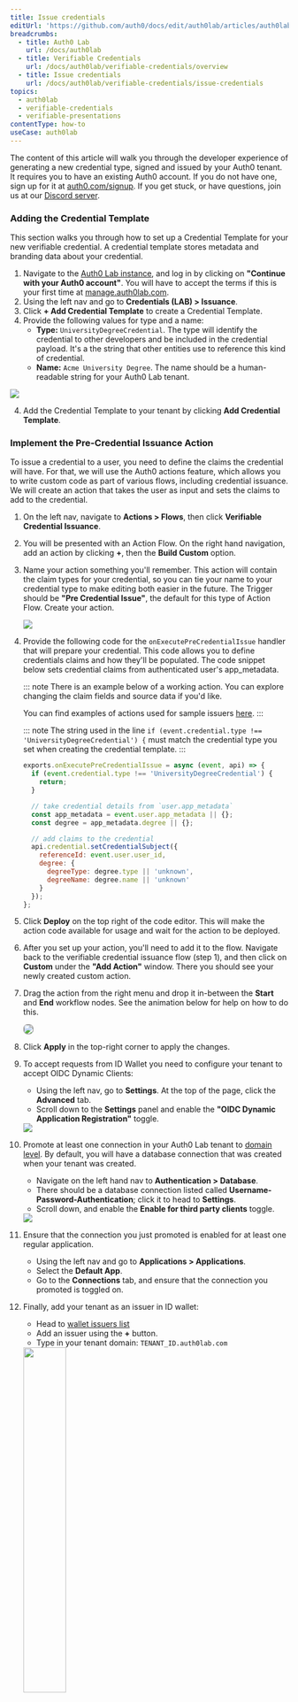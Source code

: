 ```yaml
---
title: Issue credentials
editUrl: 'https://github.com/auth0/docs/edit/auth0lab/articles/auth0lab/verifiable-credentials/issue-credentials.md'
breadcrumbs:
  - title: Auth0 Lab
    url: /docs/auth0lab
  - title: Verifiable Credentials
    url: /docs/auth0lab/verifiable-credentials/overview
  - title: Issue credentials
    url: /docs/auth0lab/verifiable-credentials/issue-credentials
topics:
  - auth0lab
  - verifiable-credentials
  - verifiable-presentations
contentType: how-to
useCase: auth0lab
---
```


The content of this article will walk you through the developer experience of generating a new credential type, signed and issued by your Auth0 tenant. It requires you to have an existing Auth0 account. If you do not have one, sign up for it at [auth0.com/signup](https://auth0.com/signup). If you get stuck, or have questions, join us at our [Discord server](https://auth0lab.com/chat).

### Adding the Credential Template

This section walks you through how to set up a Credential Template for your new verifiable credential. A credential template stores metadata and branding data about your credential.

1. Navigate to the [Auth0 Lab instance](https://manage.auth0lab.com), and log in by clicking on **"Continue with your Auth0 account"**. You will have to accept the terms if this is your first time at [manage.auth0lab.com](https://manage.auth0lab.com).
2. Using the left nav and go to **Credentials (LAB) > Issuance**.
4. Click **+ Add Credential Template** to create a Credential Template.
3. Provide the following values for type and a name:
    - **Type:** `UniversityDegreeCredential`.
	The type will identify the credential to other developers and be included in the credential payload. It's a the string that other entities use to reference this kind of credential.
    - **Name:** `Acme University Degree`.
	The name should be a human-readable string for your Auth0 Lab tenant.

  <img src="https://cdn.auth0.com/docs/auth0lab/vcs/developer-walkthrough-issuer/image7.png" />

4. Add the Credential Template to your tenant by clicking **Add Credential Template**.

### Implement the Pre-Credential Issuance Action

To issue a credential to a user, you need to define the claims the credential will have. For that, we will use the Auth0 actions feature, which allows you to write custom code as part of various flows, including credential issuance. We will create an action that takes the user as input and sets the claims to add to the credential.

1. On the left nav, navigate to **Actions > Flows**, then click **Verifiable Credential Issuance**.
2. You will be presented with an Action Flow. On the right hand navigation, add an action by clicking **+**, then the **Build Custom** option.
3. Name your action something you'll remember. This action will contain the claim types for your credential, so you can tie your name to your credential type to make editing both easier in the future. The Trigger should be **"Pre Credential Issue"**, the default for this type of Action Flow. Create your action.

	<img src="https://cdn.auth0.com/docs/auth0lab/vcs/developer-walkthrough-issuer/image2.png" />

4. Provide the following code for the `onExecutePreCredentialIssue` handler that will prepare your credential. This code allows you to define credentials claims and how they'll be populated. The code snippet below sets credential claims from authenticated user's app_metadata.

	::: note
	There is an example below of a working action. You can explore changing the claim fields and source data if you'd like.

	You can find examples of actions used for sample issuers [here](https://github.com/auth0-lab/vc-samples/tree/main/sample-issuers).
	:::
	
	::: note
	The string used in the line `if (event.credential.type !== 'UniversityDegreeCredential') {` must match the credential type you set when creating the credential template.
	:::
	
	```js
	exports.onExecutePreCredentialIssue = async (event, api) => {
	  if (event.credential.type !== 'UniversityDegreeCredential') {
	    return;
	  }

	  // take credential details from `user.app_metadata`
	  const app_metadata = event.user.app_metadata || {};
	  const degree = app_metadata.degree || {};

	  // add claims to the credential
	  api.credential.setCredentialSubject({
	    referenceId: event.user.user_id,
	    degree: {
	      degreeType: degree.type || 'unknown',
	      degreeName: degree.name || 'unknown'
	    }
	  });
	};
	```

5. Click **Deploy** on the top right of the code editor. This will make the action code available for usage and wait for the action to be deployed.

6. After you set up your action, you'll need to add it to the flow. Navigate back to the verifiable credential issuance flow (step 1), and then click on **Custom** under the **"Add Action"** window. There you should see your newly created custom action.

7. Drag the action from the right menu and drop it in-between the **Start** and **End** workflow nodes. See the animation below for help on how to do this.

	<img src="https://cdn.auth0.com/docs/auth0lab/vcs/developer-walkthrough-issuer/image5.gif" style="border-radius: 7px;border: 1px #8f8f8f solid;"/>

8.  Click **Apply** in the top-right corner to apply the changes.

9. To accept requests from ID Wallet you need to configure your tenant to accept OIDC Dynamic Clients:
	- Using the left nav, go to **Settings**. At the top of the page, click the **Advanced** tab.
	- Scroll down to the **Settings** panel and enable the **"OIDC Dynamic Application Registration"** toggle.

	<img src="https://cdn.auth0.com/docs/auth0lab/vcs/developer-walkthrough-issuer/image6.png" />


10. Promote at least one connection in your Auth0 Lab tenant to [domain level](https://auth0.com/docs/authenticate/identity-providers/promote-connections-to-domain-level). By default, you will have a database connection that was created when your tenant was created.
    - Navigate on the left hand nav to **Authentication > Database**.
  	- There should be a database connection listed called **Username-Password-Authentication**; click it to head to **Settings**.
  	- Scroll down, and enable the **Enable for third party clients** toggle.

	<img src="https://cdn.auth0.com/docs/auth0lab/vcs/developer-walkthrough-issuer/image1.png" />

11. Ensure that the connection you just promoted is enabled for at least one regular application.
    - Using the left nav and go to **Applications > Applications**.
    - Select the **Default App**.
    - Go to the **Connections** tab, and ensure that the connection you promoted is toggled on.

12. Finally, add your tenant as an issuer in ID wallet:
  	- Head to [wallet issuers list](https://wallet.verifiablecredentials.dev/settings/issuers)
  	- Add an issuer using the **+** button.
  	- Type in your tenant domain: `TENANT_ID.auth0lab.com`

	<img src="https://cdn.auth0.com/docs/auth0lab/vcs/developer-walkthrough-issuer/image8.png" style="width: 40%;"/>

If everything was configured correctly, you should see your new credentials show up in the ID Wallet request credential page:

  <img src="https://cdn.auth0.com/docs/auth0lab/vcs/developer-walkthrough-issuer/image3.png" style="width: 40%;"/>

### Implement Display and Branding Changes

This section will help you customize how your credential looks in wallets. It will expose claim fields to the user, and provide an on-brand look and feel.

1. Using the left nav and go to **Credentials (LAB) > Issuance** to Navigate back to your credential template from the beginning of the [Adding the credential template](#adding-the-credential-template) section above. 
2. Click **Acme University Degree**. Then open the **Branding** tab.
  	- Set the background color to `#FF4400` and the text color to `#FFFFFF`.
  	- You can optionally add a "Thumbnail URL" and "Hero URL" to give it a fully custom look and feel.

	<img src="https://cdn.auth0.com/docs/auth0lab/vcs/developer-walkthrough-issuer/screenshot-002.png" />

3. You can also customize which fields that show up in the graphic presentation, how they're described to the user, and metadata about the credential by utilizing the __Display__ code box at the bottom of the page. Replace the contents of the **Display** input with the code from the snippet below.
	```json
	{
	  "title": {
	    "text": "Acme University Degree"
	  },
	  "subtitle": {
	    "text": "http://my.acmeu.com/"
	  },
	  "description": {
	    "text": "Credential Description"
	  },
	  "properties": [
	    {
	      "path": [
	        "$.familyName"
	      ],
	      "schema": {
	        "type": "string"
	      },
	      "fallback": "Doe",
	      "label": "Family Name"
	    },
	    {
	      "path": [
	        "$.givenName"
	      ],
	      "schema": {
	        "type": "string"
	      },
	      "fallback": "John",
	      "label": "Given Name"
	    },
	    {
	      "path": [
	        "$.degree.degreeType"
	      ],
	      "schema": {
	        "type": "string"
	      },
	      "fallback": "Invalid Degree",
	      "label": "Degree Type"
	    },
	    {
	      "path": [
	        "$.degree.degreeName"
	      ],
	      "schema": {
	        "type": "string"
	      },
	      "fallback": "Invalid Degree",
	      "label": "Degree Field"
	    }
	  ]
	}
	```

4. Click **Save Changes**.

You can learn more about display descriptors at [https://identity.foundation/credential-manifest/#output-descriptor](https://identity.foundation/credential-manifest/#output-descriptor).


### Create a sample user

We'll now create a sample user that you can use to test the credential. In this lab we use the default [Database Connection](https://auth0.com/docs/authenticate/database-connections) (**Username-Password-Authentication**) that is created when you set up the tenant, but the Verifiable Credentials feature work with all types of connection.

1. Using the left nav go to **User Management > Users**.
2. Click the **+ Create User** button in the main view.
3. Provide the following values for each field.
	- **Email:** `susan@acme.com`
	- **Password:** `sus@nsecr3t`
	- **Connection**: `Username-Password-Authentication`

	<img src=https://cdn.auth0.com/docs/auth0lab/vcs/developer-walkthrough-issuer/screenshot-001.png />

4. Scroll down to the **app_metadata** input and add the following:

	```json
	{
	  "degree": {
	    "type": "Bachelor of the Arts",
	    "name": "Awesomeness"
	  }
	}
	```

5. Click **Save** under the **app_metadata** input to save the changes.

### Verification
In this section we'll verify that the credential is being correctly issued and displayed.

1. Using the left nav and go to **Credentials (LAB) > Issuance**.
2. Click **Acme University Degree** to open the details for the credential.
3. On the top-right corner click **Try Credential**. This will initiate a credential issuance flow using ID Wallet.

	<img src="https://cdn.auth0.com/docs/auth0lab/vcs/developer-walkthrough-issuer/screenshot-8.png"/>

4. Once in ID Wallet, click **Continue** to request a **University Degree Credential**.

	<img src="https://cdn.auth0.com/docs/auth0lab/vcs/developer-walkthrough-issuer/screenshot-3.png" style="width:40%;"/>

5. During log in, provide the details for the user created in the previous section. Email should be **susan@acme.com** and password **sus@nsecr3t**.

	<img src="https://cdn.auth0.com/docs/auth0lab/vcs/developer-walkthrough-issuer/screenshot-7.png" style="width:40%;"/>

6. Click **Accept** when prompted with the Auth0 consent dialog.

	<img src="https://cdn.auth0.com/docs/auth0lab/vcs/developer-walkthrough-issuer/screenshot-4.png" style="width:40%;"/>

7. In ID Wallet click **Add credential** to confirm you want to add the credential to your wallet.

	<img src="https://cdn.auth0.com/docs/auth0lab/vcs/developer-walkthrough-issuer/screenshot-5.png" style="width:40%;"/>

Open the credential and you will see that the **degree type** and **degree field** are those you set in the [user's app_metadata](#create-a-sample-user) and configured in the [Pre Credential Issuance Action](#implement-the-pre-credential-issuance-action) and the [Display input](#implement-display-and-branding-changes).

<img src="https://cdn.auth0.com/docs/auth0lab/vcs/developer-walkthrough-issuer/screenshot-6.png" style="width:40%;"/>

### Next Steps

You've seen how a developer can create a new verifiable credential with Auth0. Let us know how the experience was by leaving us feedback on our [Discord server](https://auth0lab.com/chat). If you have any issues with any of the steps, you can also bring them up there.

Now you can start experimenting with setting up Auth0 as a [verifier of Verifiable Credentials](/auth0lab/verifiable-credentials/verify-credentials).
